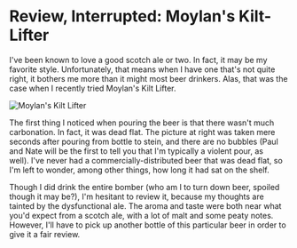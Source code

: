 Review, Interrupted: Moylan's Kilt-Lifter
=========================================

I've been known to love a good scotch ale or two. In fact, it may be my favorite style. Unfortunately, that means when I have one that's not quite right, it bothers me more than it might most beer drinkers. Alas, that was the case when I recently tried Moylan's Kilt Lifter.

![Moylan's Kilt Lifter](http://www.yeastboundanddown.com/wp-content/uploads/2011/02/IMG_2369-300x286.jpg "Moylan's Kilt Lifter")

The first thing I noticed when pouring the beer is that there wasn't much carbonation. In fact, it was dead flat. The picture at right was taken mere seconds after pouring from bottle to stein, and there are no bubbles (Paul and Nate will be the first to tell you that I'm typically a violent pour, as well). I've never had a commercially-distributed beer that was dead flat, so I'm left to wonder, among other things, how long it had sat on the shelf.

Though I did drink the entire bomber (who am I to turn down beer, spoiled though it may be?), I'm hesitant to review it, because my thoughts are tainted by the dysfunctional ale. The aroma and taste were both near what you'd expect from a scotch ale, with a lot of malt and some peaty notes. However, I'll have to pick up another bottle of this particular beer in order to give it a fair review.